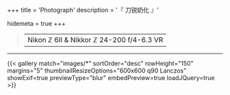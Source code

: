 +++
title = 'Photograph'
description = '『 刀锐奶化 』'

hidemeta = true
+++

> |       |
> |  :-:  |
> | Nikon ℤ 6II & Nikkor ℤ 24-200 f/4-6.3 VR |

---
{{< gallery match="images/*" sortOrder="desc" rowHeight="150" margins="5" thumbnailResizeOptions="600x600 q90 Lanczos" showExif=true previewType="blur" embedPreview=true loadJQuery=true >}}